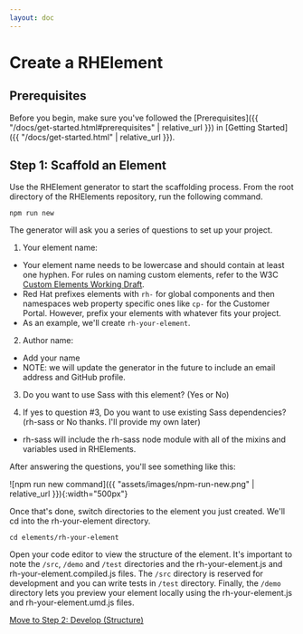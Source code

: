 ```yaml
---
layout: doc
---
```


# Create a RHElement

## Prerequisites

Before you begin, make sure you've followed the [Prerequisites]({{ "/docs/get-started.html#prerequisites" | relative_url }}) in [Getting Started]({{ "/docs/get-started.html" | relative_url }}).

## Step 1: Scaffold an Element

Use the RHElement generator to start the scaffolding process. From the root directory of the RHElements repository, run the following command.

```
npm run new
```

The generator will ask you a series of questions to set up your project.

1.  Your element name:
  - Your element name needs to be lowercase and should contain at least one hyphen. For rules on naming custom elements, refer to the W3C [Custom Elements Working Draft](https://www.w3.org/TR/custom-elements/#valid-custom-element-name).
  - Red Hat prefixes elements with `rh-` for global components and then namespaces web property specific ones like `cp-` for the Customer Portal. However, prefix your elements with whatever fits your project.
  - As an example, we'll create `rh-your-element`.
  
2.  Author name:
  - Add your name
  - NOTE: we will update the generator in the future to include an email address and GitHub profile.

3.  Do you want to use Sass with this element? (Yes or No)

4.  If yes to question #3, Do you want to use existing Sass dependencies? (rh-sass or No thanks. I'll provide my own later)
  - rh-sass will include the rh-sass node module with all of the mixins and variables used in RHElements.

After answering the questions, you'll see something like this:

![npm run new command]({{ "assets/images/npm-run-new.png" | relative_url }}){:width="500px"}

Once that's done, switch directories to the element you just created. We'll cd into the rh-your-element directory.

```
cd elements/rh-your-element
```

Open your code editor to view the structure of the element. It's important to note the `/src`, `/demo` and `/test` directories and the rh-your-element.js and rh-your-element.compiled.js files. The `/src` directory is reserved for development and you can write tests in `/test` directory. Finally, the `/demo` directory lets you preview your element locally using the rh-your-element.js and rh-your-element.umd.js files.

[Move to Step 2: Develop (Structure)](step-2a.html)
